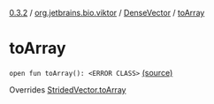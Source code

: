 [0.3.2](../../index.md) / [org.jetbrains.bio.viktor](../index.md) / [DenseVector](index.md) / [toArray](.)

# toArray

`open fun toArray(): <ERROR CLASS>` [(source)](https://github.com/JetBrains-Research/viktor/blob/0.3.2/src/main/kotlin/org/jetbrains/bio/viktor/DenseVector.kt#L26)

Overrides [StridedVector.toArray](../-strided-vector/to-array.md)

